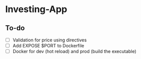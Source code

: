 # Investing-App

## To-do
- [ ] Validation for price using directives  
- [ ] Add EXPOSE $PORT to Dockerfile
- [ ] Docker for dev (hot reload) and prod (build the executable)
